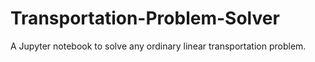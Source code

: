 # Transportation-Problem-Solver

A Jupyter notebook to solve any ordinary linear transportation problem.
